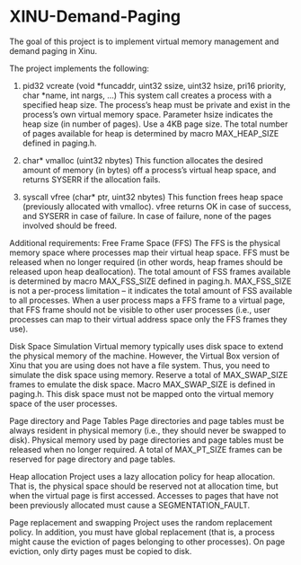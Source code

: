# XINU-Demand-Paging
The goal of this project is to implement virtual memory management and demand paging in Xinu.

The project implements the following:
1. pid32 vcreate (void *funcaddr, uint32 ssize, uint32 hsize, pri16 priority, char *name, int nargs, …)
This system call creates a process with a specified heap size. The process’s heap must be private and exist in
the process’s own virtual memory space. Parameter hsize indicates the heap size (in number of pages). Use
a 4KB page size. The total number of pages available for heap is determined by macro MAX_HEAP_SIZE
defined in paging.h. 

2. char* vmalloc (uint32 nbytes)
This function allocates the desired amount of memory (in bytes) off a process’s virtual heap space, and
returns SYSERR if the allocation fails.

3. syscall vfree (char* ptr, uint32 nbytes)
This function frees heap space (previously allocated with vmalloc). vfree returns OK in case of success,
and SYSERR in case of failure. In case of failure, none of the pages involved should be freed.

Additional requirements:
Free Frame Space (FFS)
The FFS is the physical memory space where processes map their virtual heap space. FFS must be released
when no longer required (in other words, heap frames should be released upon heap deallocation). The total
amount of FSS frames available is determined by macro MAX_FSS_SIZE defined in paging.h.
MAX_FSS_SIZE is not a per-process limitation – it indicates the total amount of FSS available to all
processes. When a user process maps a FFS frame to a virtual page, that FFS frame should not be visible to
other user processes (i.e., user processes can map to their virtual address space only the FFS frames they use). 

Disk Space Simulation 
Virtual memory typically uses disk space to extend the physical memory of the machine. However, the
Virtual Box version of Xinu that you are using does not have a file system. Thus, you need to simulate the
disk space using memory. Reserve a total of MAX_SWAP_SIZE frames to emulate the disk space. Macro
MAX_SWAP_SIZE is defined in paging.h. This disk space must not be mapped onto the virtual memory
space of the user processes.

Page directory and Page Tables
Page directories and page tables must be always resident in physical memory (i.e., they should never be
swapped to disk). Physical memory used by page directories and page tables must be released when no longer
required. A total of MAX_PT_SIZE frames can be reserved for page directory and page tables.

Heap allocation
Project uses a lazy allocation policy for heap allocation. That is, the physical space should be reserved not
at allocation time, but when the virtual page is first accessed. Accesses to pages that have not been previously
allocated must cause a SEGMENTATION_FAULT.

Page replacement and swapping
Project uses the random replacement policy. In addition, you must have global replacement (that is, a
process might cause the eviction of pages belonging to other processes). On page eviction, only dirty pages
must be copied to disk. 
